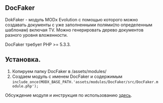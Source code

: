 DocFaker
---------------

DokFaker - модуль MODx Evolution с помощью которого можно создавать документы с уже заполненными полями(по определенным шаблонам) включая TV. Можно генерировать дерево документов разного уровня вложенности.

DocFaker требует PHP >= 5.3.3.

Установка.
--------------
  1. Копируем папку DocFaker в /assets/modules/
  2. Создаем модуль с именем DocFaker и содержимым
<code>include_once(MODX_BASE_PATH.'assets/modules/DocFaker/src/DocFaker.module.php');</code>


Обсуждение модуля и инструкция по использованию [здесь](# "MODx.im").